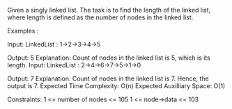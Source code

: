 Given a singly linked list. The task is to find the length of the linked list, where length is defined as the number of nodes in the linked list.

Examples :

Input: LinkedList : 1->2->3->4->5

Output: 5
Explanation: Count of nodes in the linked list is 5, which is its length.
Input: LinkedList : 2->4->6->7->5->1->0
 
Output: 7
Explanation: Count of nodes in the linked list is 7. Hence, the output is 7.
Expected Time Complexity: O(n)
Expected Auxilliary Space: O(1)

Constraints:
1 <= number of nodes <= 105
1 <= node->data <= 103
